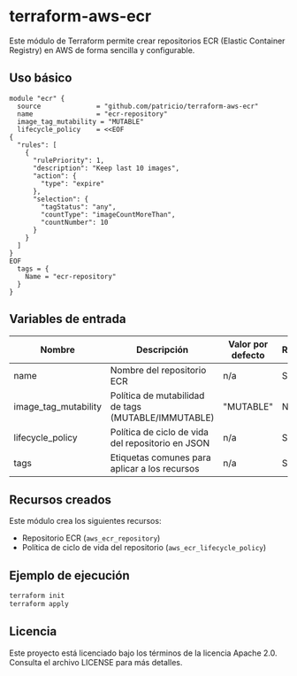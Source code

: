 # terraform-aws-ecr

Este módulo de Terraform permite crear repositorios ECR (Elastic Container Registry) en AWS de forma sencilla y configurable.

## Uso básico

```hcl
module "ecr" {
  source              = "github.com/patricio/terraform-aws-ecr"
  name                = "ecr-repository"
  image_tag_mutability = "MUTABLE"
  lifecycle_policy    = <<EOF
{
  "rules": [
    {
      "rulePriority": 1,
      "description": "Keep last 10 images",
      "action": {
        "type": "expire"
      },
      "selection": {
        "tagStatus": "any",
        "countType": "imageCountMoreThan",
        "countNumber": 10
      }
    }
  ]
}
EOF
  tags = {
    Name = "ecr-repository"
  }
}
```

## Variables de entrada

| Nombre              | Descripción                                      | Valor por defecto | Requerido |
| ------------------- | ------------------------------------------------ | ----------------- | --------- |
| name                | Nombre del repositorio ECR                       | n/a               | Sí        |
| image_tag_mutability| Política de mutabilidad de tags (MUTABLE/IMMUTABLE) | "MUTABLE"      | No        |
| lifecycle_policy    | Política de ciclo de vida del repositorio en JSON | n/a              | Sí        |
| tags                | Etiquetas comunes para aplicar a los recursos    | n/a               | Sí        |

## Recursos creados

Este módulo crea los siguientes recursos:

- Repositorio ECR (`aws_ecr_repository`)
- Política de ciclo de vida del repositorio (`aws_ecr_lifecycle_policy`)

## Ejemplo de ejecución

```bash
terraform init
terraform apply
```

## Licencia

Este proyecto está licenciado bajo los términos de la licencia Apache 2.0. Consulta el archivo LICENSE para más detalles. 